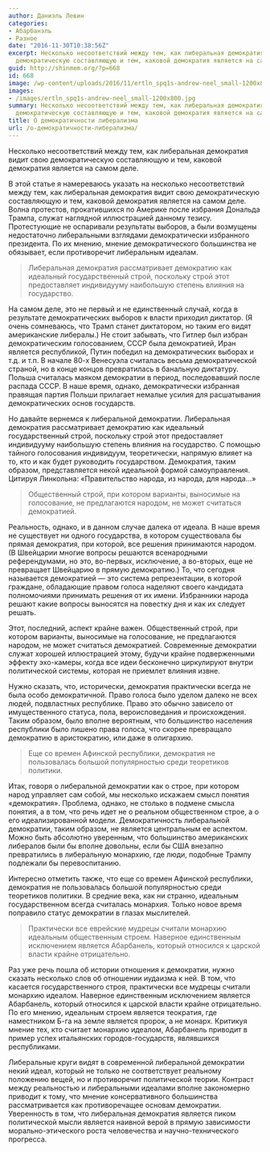 ```yaml
---
author: Даниэль Левин
categories:
- Абарбанэль
- Разное
date: "2016-11-30T10:38:56Z"
excerpt: Несколько несоответствий между тем, как либеральная демократия видит свою
  демократическую составляющую и тем, каковой демократия является на самом деле.
guid: http://shinmem.org/?p=668
id: 668
image: /wp-content/uploads/2016/11/ertln_spq1s-andrew-neel_small-1200x800.jpg
images:
- /images/ertln_spq1s-andrew-neel_small-1200x800.jpg
summary: Несколько несоответствий между тем, как либеральная демократия видит свою
  демократическую составляющую и тем, каковой демократия является на самом деле.
title: О демократичности либерализма
url: /о-демократичности-либерализма/
---
```

Несколько несоответствий между тем, как либеральная демократия видит свою демократическую составляющую и тем, каковой демократия является на самом деле.<!--more-->

В этой статье я намереваюсь указать на несколько несоответствий между тем, как либеральная демократия видит свою демократическую составляющую и тем, каковой демократия является на самом деле. Волна протестов, прокатившихся по Америке после избрания Дональда Трампа, служат наглядной иллюстрацией данному тезису. Протестующие не оспаривали результаты выборов, а были возмущены недостаточно либеральными взглядами демократически избранного президента. По их мнению, мнение демократического большинства не обязывает, если противоречит либеральным идеалам.

> Либеральная демократия рассматривает демократию как идеальный государственный строй, поскольку строй этот предоставляет индивидууму наибольшую степень влияния на государство.

На самом деле, это не первый и не единственный случай, когда в результате демократических выборов к власти приходил диктатор. (Я очень сомневаюсь, что Трамп станет диктатором, но таким его видят американские либералы.) Не стоит забывать, что Гитлер был избран демократическим голосованием, СССР была демократией, Иран является республикой, Путин победил на демократических выборах и т.д. и т.п. В начале 80-х Венесуэла считалась весьма демократической страной, но в конце концов превратилась в банальную диктатуру. Польша считалась маяком демократии в период, последовавший после распада СССР. В наше время, однако, демократически избранная правящая партия Польши прилагает немалые усилия для расшатывания демократических основ государств.

Но давайте вернемся к либеральной демократии. Либеральная демократия рассматривает демократию как идеальный государственный строй, поскольку строй этот предоставляет индивидууму наибольшую степень влияния на государство. С помощью тайного голосования индивидуум, теоретически, напрямую влияет на то, кто и как будет руководить государством. Демократия, таким образом, представляется некой идеальной формой самоуправления. Цитируя Линкольна: «Правительство народа, из народа, для народа&#8230;»

> Общественный строй, при котором варианты, выносимые на голосование, не предлагаются народом, не может считаться демократией.

Реальность, однако, и в данном случае далека от идеала. В наше время не существует ни одного государства, в котором существовала бы прямая демократия, при которой, все решения принимаются народом. (В Швейцарии многие вопросы решаются всенародными референдумами, но это, во-первых, исключение, а во-вторых, еще не превращает Швейцарию в прямую демократию.) То, что сегодня называется демократией — это система репрезентации, в которой граждане, обладающие правом голоса наделяют своего кандидата полномочиями принимать решения от их имени. Избранники народа решают какие вопросы выносятся на повестку дня и как их следует решать.

Этот, последний, аспект крайне важен. Общественный строй, при котором варианты, выносимые на голосование, не предлагаются народом, не может считаться демократией. Современные демократии служат хорошей иллюстрацией этому, будучи крайне подверженными эффекту эхо-камеры, когда все идеи бесконечно циркулируют внутри политической системы, которая не приемлет влияния извне.

Нужно сказать, что, исторически, демократия практически всегда не была особо демократичной. Право голоса было уделом далеко не всех людей, подвластных республике. Право это обычно зависело от имущественного статуса, пола, вероисповедания и происхождения. Таким образом, было вполне вероятным, что большинство населения республики было лишено права голоса, что скорее превращало демократию в аристократию, или даже в олигархию.

> Еще со времен Афинской республики, демократия не пользовалась большой популярностью среди теоретиков политики.

Итак, говоря о либеральной демократии как о строе, при котором народ управляет сам собой, мы несколько искажаем смысл понятия «демократия». Проблема, однако, не столько в подмене смысла понятия, а в том, что речь идет не о реальном общественном строе, а о его идеализированной модели. Демократичность либеральной демократии, таким образом, не является центральным ее аспектом. Можно быть абсолютно уверенным, что большинство американских либералов были бы вполне довольны, если бы США внезапно превратились в либеральную монархию, где люди, подобные Трампу подлежали бы перевоспитанию.

Интересно отметить также, что еще со времен Афинской республики, демократия не пользовалась большой популярностью среди теоретиков политики. В средние века, как ни странно, идеальным государственном всегда считалась монархия. Только новое время поправило статус демократии в глазах мыслителей.

> Практически все еврейские мудрецы считали монархию идеальным общественным строем. Наверное единственным исключением является Абарбанель, который относился к царской власти крайне отрицательно.

Раз уже речь пошла об истории отношения к демократии, нужно сказать несколько слов об отношении иудаизма к ней. В том, что касается государственного строя, практически все мудрецы считали монархию идеалом. Наверное единственным исключением является Абарбанель, который относился к царской власти крайне отрицательно. По его мнению, идеальным строем является теократия, где наместником Б-га на земле является пророк, а не монарх. Критикуя мнение тех, кто считает монархию идеалом, Абарбанель приводит в пример успех итальянских городов-государств, являвшихся республиками.

Либеральные круги видят в современной либеральной демократии некий идеал, который не только не соответствует реальному положению вещей, но и противоречит политической теории. Контраст между реальностью и либеральными идеалами вполне закономерно приводит к тому, что мнение консервативного большинства рассматривается как противоречащее основам демократии. Уверенность в том, что либеральная демократия является пиком политической мысли является наивной верой в прямую зависимости морально-этического роста человечества и научно-технического прогресса.